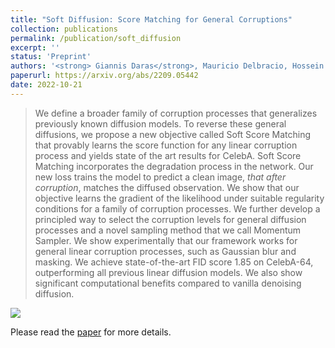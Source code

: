 ```yaml
---
title: "Soft Diffusion: Score Matching for General Corruptions"
collection: publications
permalink: /publication/soft_diffusion
excerpt: ''
status: 'Preprint'
authors: '<strong> Giannis Daras</strong>, Mauricio Delbracio, Hossein Talebi, Alexandros G. Dimakis, Peyman Milanfar'
paperurl: https://arxiv.org/abs/2209.05442
date: 2022-10-21
---
```


> We define a broader family of corruption processes that generalizes previously known diffusion models. To reverse these general diffusions, we propose a new objective called Soft Score Matching that provably learns the score function for any linear corruption process and yields state of the art results for CelebA. Soft Score Matching incorporates the degradation process in the network. Our new loss trains the model to predict a clean image, *that after corruption*, matches the diffused observation. We show that our objective learns the gradient of the likelihood under suitable regularity conditions for a family of corruption processes. We further develop a principled way to select the corruption levels for general diffusion processes and a novel sampling method that we call Momentum Sampler. We show experimentally that our framework works for general linear corruption processes, such as Gaussian blur and masking. We achieve state-of-the-art FID score 1.85 on CelebA-64, outperforming all previous linear diffusion models. We also show significant computational benefits compared to vanilla denoising diffusion.


![](../images/soft_diffusion.png)

Please read the [paper](https://arxiv.org/abs/2209.05442) for more details.

